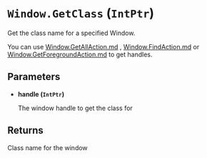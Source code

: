 # `Window.GetClass` (`IntPtr`)


Get the class name for a specified Window.

You can use [Window.GetAllAction.md](Window.GetAllAction.md) , [Window.FindAction.md](Window.FindAction.md) or [Window.GetForegroundAction.md](Window.GetForegroundAction.md) to get handles.


## Parameters

* **handle (`IntPtr`)** 

	The window handle to get the class for

## Returns

Class name for the window
